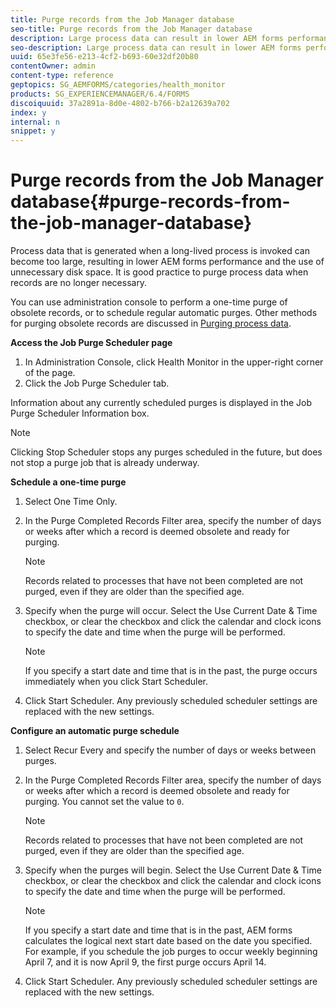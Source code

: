 ```yaml
---
title: Purge records from the Job Manager database
seo-title: Purge records from the Job Manager database
description: Large process data can result in lower AEM forms performance. It is good practice to purge process data when records are no longer necessary.
seo-description: Large process data can result in lower AEM forms performance. It is good practice to purge process data when records are no longer necessary.
uuid: 65e3fe56-e213-4cf2-b693-60e32df20b80
contentOwner: admin
content-type: reference
geptopics: SG_AEMFORMS/categories/health_monitor
products: SG_EXPERIENCEMANAGER/6.4/FORMS
discoiquuid: 37a2891a-8d0e-4802-b766-b2a12639a702
index: y
internal: n
snippet: y
---
```


# Purge records from the Job Manager database{#purge-records-from-the-job-manager-database}

Process data that is generated when a long-lived process is invoked can become too large, resulting in lower AEM forms performance and the use of unnecessary disk space. It is good practice to purge process data when records are no longer necessary.

You can use administration console to perform a one-time purge of obsolete records, or to schedule regular automatic purges. Other methods for purging obsolete records are discussed in [Purging process data](../../../forms/using/admin-help/purging-process-data.md#purging-process-data).

**Access the Job Purge Scheduler page**

1. In Administration Console, click Health Monitor in the upper-right corner of the page. 
1. Click the Job Purge Scheduler tab.

Information about any currently scheduled purges is displayed in the Job Purge Scheduler Information box.

>[!NOTE]
>
>Clicking Stop Scheduler stops any purges scheduled in the future, but does not stop a purge job that is already underway.

**Schedule a one-time purge**

1. Select One Time Only.
1. In the Purge Completed Records Filter area, specify the number of days or weeks after which a record is deemed obsolete and ready for purging.

   >[!NOTE]
   >
   >Records related to processes that have not been completed are not purged, even if they are older than the specified age.

1. Specify when the purge will occur. Select the Use Current Date & Time checkbox, or clear the checkbox and click the calendar and clock icons to specify the date and time when the purge will be performed.

   >[!NOTE]
   >
   >If you specify a start date and time that is in the past, the purge occurs immediately when you click Start Scheduler.

1. Click Start Scheduler. Any previously scheduled scheduler settings are replaced with the new settings.

**Configure an automatic purge schedule**

1. Select Recur Every and specify the number of days or weeks between purges.
1. In the Purge Completed Records Filter area, specify the number of days or weeks after which a record is deemed obsolete and ready for purging. You cannot set the value to `0`.

   >[!NOTE]
   >
   >Records related to processes that have not been completed are not purged, even if they are older than the specified age.

1. Specify when the purges will begin. Select the Use Current Date & Time checkbox, or clear the checkbox and click the calendar and clock icons to specify the date and time when the purge will be performed.

   >[!NOTE]
   >
   >If you specify a start date and time that is in the past, AEM forms calculates the logical next start date based on the date you specified. For example, if you schedule the job purges to occur weekly beginning April 7, and it is now April 9, the first purge occurs April 14.

1. Click Start Scheduler. Any previously scheduled scheduler settings are replaced with the new settings.

